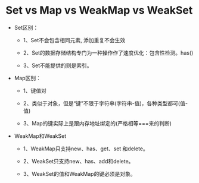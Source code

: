# Set vs Map vs WeakMap vs WeakSet

* Set区别：

  - 1、Set不会包含相同元素, 添加重复不会生效

  - 2、Set的数据存储结构专门为一种操作作了速度优化：包含性检测。has()

  - 3、Set不能提供的则是索引。

* Map区别：

  - 1、键值对

  - 2、类似于对象，但是“键”不限于字符串(字符串-值)，各种类型都可(值-值)

  - 3、Map的键实际上是跟内存地址绑定的(严格相等===来的判断)

* WeakMap和WeakSet

  - 1、WeakMap只支持new、has、get、set 和delete。

  - 2、WeakSet只支持new、has、add和delete。

  - 3、WeakSet的值和WeakMap的键必须是对象。
